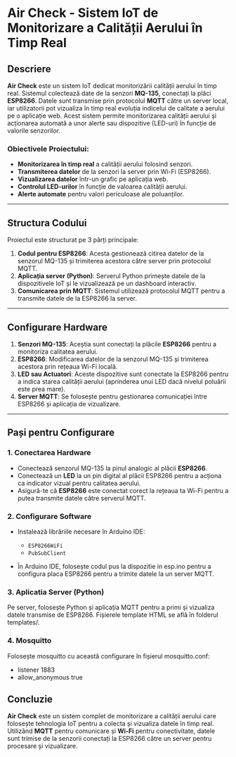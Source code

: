 # Air Check - Sistem IoT de Monitorizare a Calității Aerului în Timp Real

## Descriere

**Air Check** este un sistem IoT dedicat monitorizării calității aerului în timp real. Sistemul colectează date de la senzori **MQ-135**, conectați la plăci **ESP8266**. Datele sunt transmise prin protocolul **MQTT** către un server local, iar utilizatorii pot vizualiza în timp real evoluția indicelui de calitate a aerului pe o aplicație web. Acest sistem permite monitorizarea calității aerului și acționarea automată a unor alerte sau dispozitive (LED-uri) în funcție de valorile senzorilor.

### Obiectivele Proiectului:
- **Monitorizarea în timp real** a calității aerului folosind senzori.
- **Transmiterea datelor** de la senzori la server prin Wi-Fi (ESP8266).
- **Vizualizarea datelor** într-un grafic pe aplicația web.
- **Controlul LED-urilor** în funcție de valoarea calității aerului.
- **Alerte automate** pentru valori periculoase ale poluanților.

---

## Structura Codului

Proiectul este structurat pe 3 părți principale:

1. **Codul pentru ESP8266**: Acesta gestionează citirea datelor de la senzorul MQ-135 și trimiterea acestora către server prin protocolul MQTT.
2. **Aplicația server (Python)**: Serverul Python primește datele de la dispozitivele IoT și le vizualizează pe un dashboard interactiv.
3. **Comunicarea prin MQTT**: Sistemul utilizează protocolul MQTT pentru a transmite datele de la ESP8266 la server.

---

## Configurare Hardware

1. **Senzori MQ-135**: Aceștia sunt conectați la plăcile **ESP8266** pentru a monitoriza calitatea aerului.
2. **ESP8266**: Modificarea datelor de la senzorul MQ-135 și trimiterea acestora prin rețeaua Wi-Fi locală.
3. **LED sau Actuatori**: Aceste dispozitive sunt conectate la ESP8266 pentru a indica starea calității aerului (aprinderea unui LED dacă nivelul poluării este prea mare).
4. **Server MQTT**: Se folosește pentru gestionarea comunicației între ESP8266 și aplicația de vizualizare.

---

## Pași pentru Configurare

### 1. **Conectarea Hardware**
   - Conectează senzorul MQ-135 la pinul analogic al plăcii **ESP8266**.
   - Conectează un **LED** la un pin digital al plăcii ESP8266 pentru a acționa ca indicator vizual pentru calitatea aerului.
   - Asigură-te că **ESP8266** este conectat corect la rețeaua ta Wi-Fi pentru a putea transmite datele către serverul MQTT.

### 2. **Configurare Software**
   - Instalează librăriile necesare în Arduino IDE:
     - `ESP8266WiFi`
     - `PubSubClient`
   
   - În Arduino IDE, folosește codul pus la dispozitie in esp.ino pentru a configura placa ESP8266 pentru a trimite datele la un server MQTT.

### 3. **Aplicatia Server (Python)**

Pe server, folosește Python și aplicația MQTT pentru a primi și vizualiza datele transmise de ESP8266. Fișierele template HTML se află în folderul templates/.

### 4. **Mosquitto**

Folosește mosquitto cu această configurare în fișierul mosquitto.conf:
  - listener 1883
  - allow_anonymous true

## Concluzie

**Air Check** este un sistem complet de monitorizare a calității aerului care folosește tehnologia IoT pentru a colecta și vizualiza datele în timp real. Utilizând **MQTT** pentru comunicare și **Wi-Fi** pentru conectivitate, datele sunt trimise de la senzorii conectați la ESP8266 către un server pentru procesare și vizualizare.
